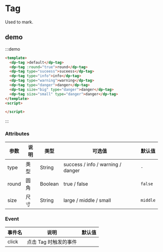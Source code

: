 # Tag

Used to mark.

## demo

:::demo 

```html
<template>
  <dp-tag >default</dp-tag>
  <dp-tag :round="true">round</dp-tag>
  <dp-tag type="suceess">suceess</dp-tag>
  <dp-tag type="info">info</dp-tag>
  <dp-tag type="warning">warning</dp-tag>
  <dp-tag type="danger">danger</dp-tag>
  <dp-tag size="big" type="danger">danger</dp-tag>
  <dp-tag size="small" type="danger">danger</dp-tag>
</template>
<script>

</script>
```

:::

### Attributes

| 参数    | 说明           | 类型    | 可选值                                              | 默认值 |
| ------- | -------------- | ------- | ---------------------------------------------------- | --------- |
| type    | 类型           | String  |   success / info / warning / danger               | `-` |
| round   | 圆角           | Boolean  | true / false                                     |`false`|
| size    | 尺寸           | String  | large / middle / small                            |`middle`|

### Event
| 事件名    | 说明                                                       | 默认值 |
| ------- | --------------------------------------------------------  | ----- |
|click   |  点击 Tag 时触发的事件                                        |       |
